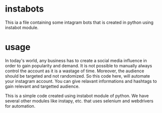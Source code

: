 # instabots
This ia a file containing some intagram bots that is created in python using instabot module.

# usage
In today's world, any business has to create a social media influence in order to gain popularity and demand. It is not possible to manually always control the account as it is a wastage of time. Moreover, the audience should be targeted and not randomized. So this code here, will automate your instagram account. You can give relavant informations and hashtags to gain relevant and targetted audience.

This is a simple code created using instabot module of python. We have several other modules like instapy, etc. that uses selenium and webdrivers for automation. 

